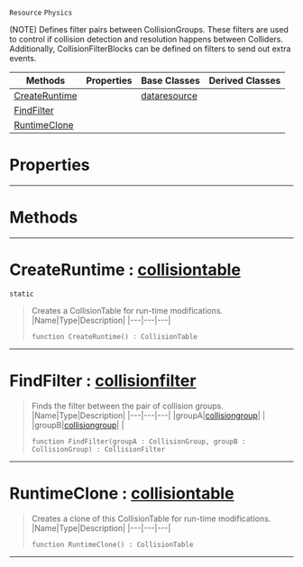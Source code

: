  `Resource` `Physics`



(NOTE) Defines filter pairs between CollisionGroups. These filters are used to control if collision detection and resolution happens between Colliders. Additionally, CollisionFilterBlocks can be defined on filters to send out extra events.

|Methods|Properties|Base Classes|Derived Classes|
|---|---|---|---|
|[ CreateRuntime](https://github.com/zeroengineteam/ZeroDocs/blob/master/code_reference/class_reference/collisiontable.markdown#createruntime-zero-engin)| |[dataresource](https://github.com/zeroengineteam/ZeroDocs/blob/master/code_reference/class_reference/dataresource.markdown)| |
|[ FindFilter](https://github.com/zeroengineteam/ZeroDocs/blob/master/code_reference/class_reference/collisiontable.markdown#findfilter-zero-engine-d)| | | |
|[ RuntimeClone](https://github.com/zeroengineteam/ZeroDocs/blob/master/code_reference/class_reference/collisiontable.markdown#runtimeclone-zero-engine)| | | |


 #  Properties


---  
 #  Methods


---  
 #  CreateRuntime : [collisiontable](https://github.com/zeroengineteam/ZeroDocs/blob/master/code_reference/class_reference/collisiontable.markdown)

 `static`

> Creates a CollisionTable for run-time modifications.
> |Name|Type|Description|
> |---|---|---|
> ``` lang=cpp, name=Zilch
> function CreateRuntime() : CollisionTable
> ``` 


---  
 #  FindFilter : [collisionfilter](https://github.com/zeroengineteam/ZeroDocs/blob/master/code_reference/class_reference/collisionfilter.markdown)

> Finds the filter between the pair of collision groups.
> |Name|Type|Description|
> |---|---|---|
> |groupA|[collisiongroup](https://github.com/zeroengineteam/ZeroDocs/blob/master/code_reference/class_reference/collisiongroup.markdown)| |
> |groupB|[collisiongroup](https://github.com/zeroengineteam/ZeroDocs/blob/master/code_reference/class_reference/collisiongroup.markdown)| |
> ``` lang=cpp, name=Zilch
> function FindFilter(groupA : CollisionGroup, groupB : CollisionGroup) : CollisionFilter
> ``` 


---  
 #  RuntimeClone : [collisiontable](https://github.com/zeroengineteam/ZeroDocs/blob/master/code_reference/class_reference/collisiontable.markdown)

> Creates a clone of this CollisionTable for run-time modifications.
> |Name|Type|Description|
> |---|---|---|
> ``` lang=cpp, name=Zilch
> function RuntimeClone() : CollisionTable
> ``` 


---  
 

 